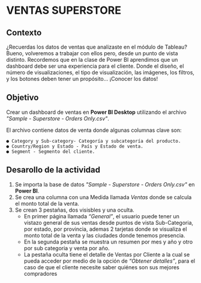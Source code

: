 # VENTAS SUPERSTORE

## Contexto

¿Recuerdas los datos de ventas que analizaste en el módulo de Tableau? Bueno, volveremos a trabajar con ellos pero, desde un punto de vista distinto. Recordemos que en
la clase de Power BI aprendimos que un dashboard debe ser una experiencia para el cliente. Donde el diseño, el número de visualizaciones, el tipo de visualización, las
imágenes, los filtros, y los botones deben tener un propósito… ¡Conocer los datos!

## Objetivo

Crear un dashboard de ventas en **Power BI Desktop** utilizando el archivo _"Sample - Superstore - Orders Only.csv"_.
  
  El archivo contiene datos de venta donde algunas columnas clave son:
    
    ● Category y Sub-category- Categoría y subcategoría del producto.
    ● Country/Region y Estado - País y Estado de venta.
    ● Segment - Segmento del cliente.

## Desarollo de la actividad

1. Se importa la base de datos _"Sample - Superstore - Orders Only.csv"_ en __Power BI__.
2. Se crea una columna con una Medida llamada _Ventas_ donde se calcula el monto total de la venta.
3. Se crean 3 pestañas, dos visisbles y una oculta.
   * En primer página llamada _“General”_, el usuario puede tener un vistazo general de sus ventas desde puntos de vista Sub-Categoria, por estado, por provincia, ademas 2 tarjetas donde se visualiza el monto total de la venta y las ciudades donde tenemos presencia.
   * En la segunda pestaña se muestra un resumen por mes y año y otro por sub categoria y venta por año.
   * La pestaña oculta tiene el detalle de Ventas por Cliente a la cual se pueda acceder por medio de la opción de _“Obtener detalles”_, para el caso de que el cliente necesite saber quiénes son sus mejores compradores

